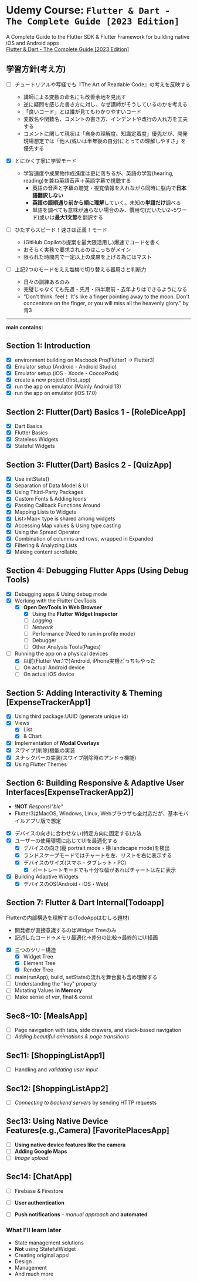 # Udemy Course: `Flutter & Dart - The Complete Guide [2023 Edition]`

A Complete Guide to the Flutter SDK & Flutter Framework for building native iOS and Android apps  
[Flutter & Dart - The Complete Guide [2023 Edition]](https://www.udemy.com/course/learn-flutter-dart-to-build-ios-android-apps/)

## 学習方針(考え方)

- [ ] チュートリアルや写経でも『The Art of Readable Code』の考えを反映する
  - 講師による変数の命名にも改善余地を見出す
  - 逆に疑問を感じた書き方に対し、なぜ講師がそうしているのかを考える
  - 「良いコード」とは誰が見てもわかりやすいコード
  - 変数名や関数名、コメントの書き方、インデントや改行の入れ方を工夫する
  - コメントに関して現状は「自身の理解度、知識定着度」優先だが、開発現場想定では「他人(或いは半年後の自分)にとっての理解しやすさ」を優先する

- [x] とにかく丁寧に学習モード
  - 学習速度や成果物作成進度は更に落ちるが、英語の学習(hearing, reading)を兼ね英語音声＋英語字幕で視聴する
    - 英語の音声と字幕の聴覚・視覚情報を入れながら同時に脳内で**日本語翻訳しない**
    - **英語の語順通り前から順に理解**していく。未知の**単語だけ**調べる
    - 単語を調べても意味が通らない場合のみ、慣用句(だいたい2~5ワード)或いは**最大1文節**を翻訳する
- [ ] ひたすらスピード！速さは正義！モード
  - (GitHub Copilotの提案を最大限活用し)爆速でコードを書く
  - おそらく実務で要求されるのはこっちがメイン
  - 限られた時間内で一定以上の成果を上げる為にはマスト
- [ ] 上記2つのモードをええ塩梅で切り替える器用さと判断力
  - 日々の訓練あるのみ
  - 完璧じゃなくても先週・先月・四半期前・去年よりはできるようになる
  - "Don't think. feel！ It's like a finger pointing away to the moon. Don't concentrate on the finger, or you will miss all the heavenly glory." by 青3

---

**main contains:**

## Section 1: Introduction

- [x] environment building on Macbook Pro(Flutter1 -> Flutter3)
- [x] Emulator setup (Android - Android Studio)
- [x] Emulator setup (iOS - Xcode - CocoaPods)
- [x] create a new project (first_app)
- [x] run the app on emulator (Mainly Android 13)
- [x] run the app on emulator (iOS 17.0)

## Section 2: Flutter(Dart) Basics 1 - [RoleDiceApp]

- [x] Dart Basics
- [x] Flutter Basics
- [x] Stateless Widgets
- [x] Stateful Widgets

## Section 3: Flutter(Dart) Basics 2 - [QuizApp]

- [x] Use initState()
- [x] Separation of Data Model & UI
- [x] Using Third-Party Packages
- [x] Custom Fonts & Adding Icons
- [x] Passing Callback Functions Around
- [x] Mapping Lists to Widgets
- [x] List&gt;Map&lt; type is shared among widgets
- [x] Accessing Map values & Using type casting
- [x] Using the Spread Operator
- [x] Combination of columns and rows, wrapped in Expanded
- [x] Filtering & Analyzing Lists
- [x] Making content scrollable

## Section 4: Debugging Flutter Apps (Using Debug Tools)

- [x] Debugging apps & Using debug mode
- [x] Working with the Flutter DevTools
  - [x] **Open DevTools in Web Browser**
    - [x] Using the **Flutter Widget Inspector**
    - [ ] _Logging_
    - [ ] _Network_
    - [ ] Performance (Need to run in profile mode)
    - [ ] Debugger
    - [ ] Other Analysis Tools(Pages)
- [ ] Running the app on a physical devices
  - [x] 以前(Flutter Ver.1で)Android, iPhone実機どっちもやった
  - [ ] On actual Android device
  - [ ] On actual iOS device

## Section 5: Adding Interactivity & Theming [ExpenseTrackerApp1]

- [x] Using third package:UUID (generate unique id)
- [x] Views
  - [x] List
  - [x] & Chart
- [x] Implementation of **Modal Overlays**
- [x] スワイプ(削除)機能の実装
- [x] スナックバーの実装(スワイプ削除時のアンドゥ機能)  
- [x] Using Flutter Themes

## Section 6: Building Responsive & Adaptive User Interfaces[ExpenseTrackerApp2)]

- !**NOT** _Responsi"ble"_
- Flutter3はMacOS, Windows, Linux, Webブラウザも全対応だが、基本モバイルアプリ版で想定
- [x] デバイスの向きに合わせない(特定方向に固定する)方法
- [x] ユーザーの使用環境に応じてUIを最適化する
  - [x] デバイスの向き(縦 portrait mode・横 landscape mode)を検出
  - [x] ランドスケープモードではチャートを左、リストを右に表示する
  - [x] デバイスのサイズ(スマホ・タブレット・PC)
    - [x] ポートレートモードでも十分な幅があればチャートは左に表示
- [x] Building Adaptive Widgets
  - [x] デバイスのOS(Android・iOS・Web)

## Section 7: Flutter & Dart Internal[Todoapp]

Flutterの内部構造を理解する(TodoAppはむしろ題材)

- 開発者が直接意識するのはWidget Treeのみ
- 記述したコード→メモリ最適化→差分の比較→最終的にUI描画
- [x] 三つのツリー構造
  - [x] Widget Tree
  - [x] Element Tree
  - [x] Render Tree
- [ ] main(runApp), build, setStateの流れを舞台裏も含め理解する
- [ ] Understanding the "key" property
- [ ] Mutating Values **in Memory**
- [ ] Make sense of _var_, final & const

## Sec8~10: [MealsApp]

- [ ] Page navigation with tabs, side drawers, and stack-based navigation
- [ ] _Adding beautiful animations & page transitions_

## Sec11: [ShoppingListApp1]

- [ ] Handling and _validating user input_

## Sec12: [ShoppingListApp2]

- [ ] _Connecting to backend servers_ by sending HTTP requests

## Sec13: Using Native Device Features(e.g.,Camera) [FavoritePlacesApp]

- [ ] **Using native device features like the camera**
- [ ] **Adding Google Maps**
- [ ] _Image upload_

## Sec14: [ChatApp]

- [ ] Firebase & Firestore
- [ ] **User authentication**
- [ ] **Push notifications** - _manual approach_ and **automated**


### What I'll learn later

- State management solutions
- **Not** using StatefulWidget
- Creating original apps!
- Design
- Management
- And much more
